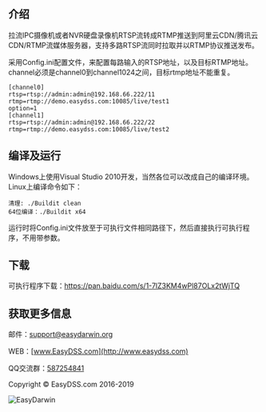 ## 介绍 ##
拉流IPC摄像机或者NVR硬盘录像机RTSP流转成RTMP推送到阿里云CDN/腾讯云CDN/RTMP流媒体服务器，支持多路RTSP流同时拉取并以RTMP协议推送发布。

采用Config.ini配置文件，来配置每路输入的RTSP地址，以及目标RTMP地址。channel必须是channel0到channel1024之间，目标rtmp地址不能重复。

    [channel0]
	rtsp=rtsp://admin:admin@192.168.66.222/11
	rtmp=rtmp://demo.easydss.com:10085/live/test1
	option=1
	[channel1]
	rtsp=rtsp://admin:admin@192.168.66.222/22
	rtmp=rtmp://demo.easydss.com:10085/live/test2

## 编译及运行 ##
Windows上使用Visual Studio 2010开发，当然各位可以改成自己的编译环境。
Linux上编译命令如下：

	清理:	./Buildit clean
	64位编译：./Buildit x64

运行时将Config.ini文件放至于可执行文件相同路径下，然后直接执行可执行程序，不用带参数。

## 下载 ##
可执行程序下载：https://pan.baidu.com/s/1-7lZ3KM4wPl87OLx2tWjTQ

## 获取更多信息 ##

邮件：[support@easydarwin.org](mailto:support@easydarwin.org) 

WEB：[www.EasyDSS.com](http://www.easydss.com)

QQ交流群：[587254841](https://jq.qq.com/?_wv=1027&k=4ASE72a)

Copyright &copy; EasyDSS.com 2016-2019

![EasyDarwin](http://www.easydarwin.org/skin/easydarwin/images/wx_qrcode.jpg)
